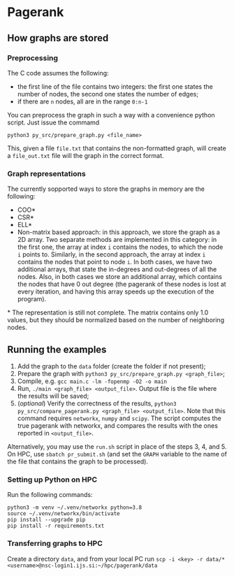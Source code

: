 # Pagerank

## How graphs are stored

### Preprocessing
The C code assumes the following:
* the first line of the file contains two integers: the first one states the number of nodes, the second one states the number of edges;
* if there are `n` nodes, all are in the range `0:n-1`

You can preprocess the graph in such a way with a convenience python script. Just issue the commamd 
```
python3 py_src/prepare_graph.py <file_name>
```
This, given a file `file.txt` that contains the non-formatted graph, will create a `file_out.txt` file will the graph in the correct format.

### Graph representations
The currently sopported ways to store the graphs in memory are the following:
* COO*
* CSR*
* ELL*
* Non-matrix based approach: in this approach, we store the graph as a 2D array. Two separate methods are implemented in this category: in the first one, the array at index `i` contains the nodes, to which the node `i` points to. Similarly, in the second approach, the array at index `i` contains the nodes that point to node `i`. In both cases, we have two additional arrays, that state the in-degrees and out-degrees of all the nodes. Also, in both cases we store an additional array, which contains the nodes that have 0 out degree (the pagerank of these nodes is lost at every iteration, and having this array speeds up the execution of the program).

\* The representation is still not complete. The matrix contains only 1.0 values, but they should be normalized based on the number of neighboring nodes.

## Running the examples
1. Add the graph to the `data` folder (create the folder if not present);
2. Prepare the graph with `python3 py_src/prepare_graph.py <graph_file>`;
3. Compile, e.g. `gcc main.c -lm -fopenmp -O2 -o main`
4. Run, `./main <graph_file> <output_file>`. Output file is the file where the results will be saved;
5. (*optional*) Verify the correctness of the results, `python3 py_src/compare_pagerank.py <graph_file> <output_file>`. Note that this command requires `networkx`, `numpy` and `scipy`. The script computes the true pagerank with networkx, and compares the results with the ones reported in `<output_file>`.

Alternatively, you may use the `run.sh` script in place of the steps $3$, $4$, and $5$. On HPC, use `sbatch pr_submit.sh` (and set the `GRAPH` variable to the name of the file that contains the graph to be processed).

### Setting up Python on HPC
Run the following commands:
```
python3 -m venv ~/.venv/networkx python=3.8
source ~/.venv/networkx/bin/activate
pip install --upgrade pip
pip install -r requirements.txt
```

### Transferring graphs to HPC
Create a directory `data`, and from your local PC run `scp -i <key> -r data/* <username>@nsc-login1.ijs.si:~/hpc/pagerank/data`